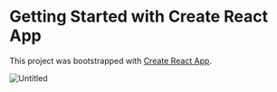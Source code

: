 # Getting Started with Create React App

This project was bootstrapped with [Create React App](https://github.com/facebook/create-react-app).

![Untitled](https://github.com/Akshaypmna18/to-do/assets/67232475/0aadcac0-7eb7-4d4e-a12f-d4026843e028)
